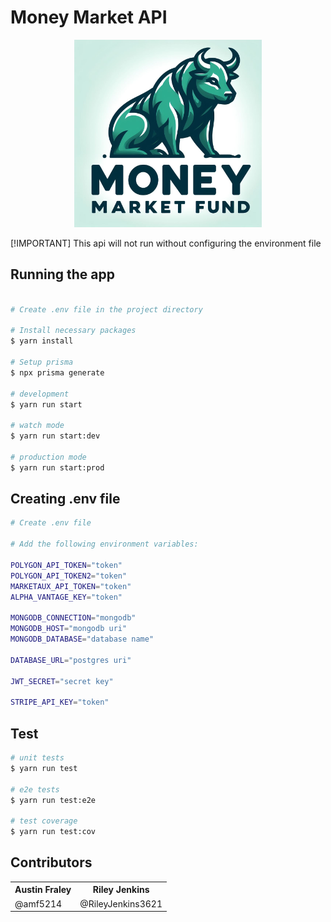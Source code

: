 # Money Market API
<p align="center">
 <img src="src/Designer.png" width="300" alt="Money Market Logo" />
</p>

[!IMPORTANT]
This api will not run without configuring the environment file


## Running the app

```bash

# Create .env file in the project directory

# Install necessary packages
$ yarn install

# Setup prisma
$ npx prisma generate

# development
$ yarn run start

# watch mode
$ yarn run start:dev

# production mode
$ yarn run start:prod
```

## Creating .env file

```bash
# Create .env file

# Add the following environment variables:

POLYGON_API_TOKEN="token"
POLYGON_API_TOKEN2="token"
MARKETAUX_API_TOKEN="token"
ALPHA_VANTAGE_KEY="token"

MONGODB_CONNECTION="mongodb"
MONGODB_HOST="mongodb uri"
MONGODB_DATABASE="database name"

DATABASE_URL="postgres uri"

JWT_SECRET="secret key"

STRIPE_API_KEY="token"
```

## Test

```bash
# unit tests
$ yarn run test

# e2e tests
$ yarn run test:e2e

# test coverage
$ yarn run test:cov
```

## Contributors

<table>
    <tr>
        <th>Austin Fraley</th>
        <th>Riley Jenkins</th>
    </tr>
    <tr>
        <td>@amf5214</td>
        <td>@RileyJenkins3621</td>
    </tr>
</table>

